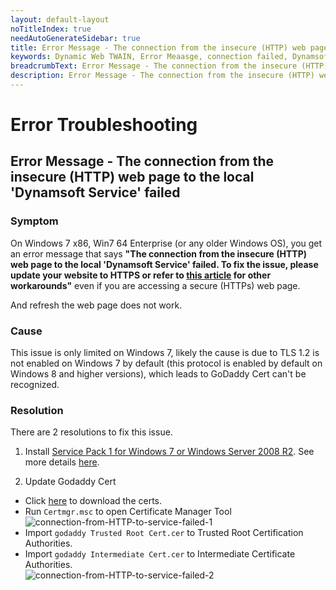 ```yaml
---
layout: default-layout
noTitleIndex: true
needAutoGenerateSidebar: true
title: Error Message - The connection from the insecure (HTTP) web page to the local 'Dynamsoft Service' failed
keywords: Dynamic Web TWAIN, Error Meaasge, connection failed, Dynamsoft Service, HTTP
breadcrumbText: Error Message - The connection from the insecure (HTTP) web page to the local 'Dynamsoft Service' failed
description: Error Message - The connection from the insecure (HTTP) web page to the local 'Dynamsoft Service' failed
---
```


# Error Troubleshooting

## Error Message - The connection from the insecure (HTTP) web page to the local 'Dynamsoft Service' failed

### Symptom 

On Windows 7 x86, Win7 64 Enterprise (or any older Windows OS), you get an error message that says **"The connection from the insecure (HTTP) web page to the local 'Dynamsoft Service' failed. To fix the issue, please update your website to HTTPS or refer to <a href="https://www.dynamsoft.com/web-twain/docs-archive/faq/http-insecure-websites-in-chromium-browser.html?ver=17.2.1" target="_blank">this article</a> for other workarounds"** even if you are accessing a secure (HTTPs) web page.

And refresh the web page does not work. 

### Cause 

This issue is only limited on Windows 7, likely the cause is due to TLS 1.2 is not enabled on Windows 7 by default (this protocol is enabled by default on Windows 8 and higher versions), which leads to GoDaddy Cert can't be recognized.

### Resolution 

There are 2 resolutions to fix this issue.

1. Install <a href="http://support.microsoft.com/help/976932" target="_blank">Service Pack 1 for Windows 7 or Windows Server 2008 R2</a>. See more details <a href="https://support.microsoft.com/en-us/topic/update-to-enable-tls-1-1-and-tls-1-2-as-default-secure-protocols-in-winhttp-in-windows-c4bd73d2-31d7-761e-0178-11268bb10392" target="_blank">here</a>.

2. Update Godaddy Cert
  - Click <a href="https://tst.dynamsoft.com/libs/dwt/17.2.1/GodaddyCert.zip" target="_blank">here</a> to download the certs. 
  - Run `Certmgr.msc` to open Certificate Manager Tool  
  ![connection-from-HTTP-to-service-failed-1]({{site.assets}}imgs/connection-from-HTTP-to-service-failed-1.png)
  - Import `godaddy Trusted Root Cert.cer` to Trusted Root Certification Authorities.
  - Import `godaddy Intermediate Cert.cer` to Intermediate Certificate Authorities.  
  ![connection-from-HTTP-to-service-failed-2]({{site.assets}}imgs/connection-from-HTTP-to-service-failed-2.png)

